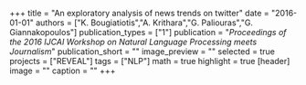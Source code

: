 +++
title = "An exploratory analysis of news trends on twitter"
date = "2016-01-01"
authors = ["K. Bougiatiotis","A. Krithara","G. Paliouras","G. Giannakopoulos"]
publication_types = ["1"]
publication = "_Proceedings of the 2016 IJCAI Workshop on Natural Language Processing meets Journalism_"
publication_short = ""
image_preview = ""
selected = true
projects = ["REVEAL"]
tags = ["NLP"]
math = true
highlight = true
[header]
image = ""
caption = ""
+++

